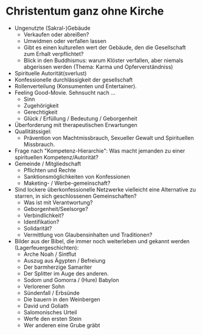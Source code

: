 Christentum ganz ohne Kirche
============================

- Ungenutzte (Sakral-)Gebäude
  - Verkaufen oder abreißen?
  - Umwidmen oder verfallen lassen
  - Gibt es einen kulturellen wert der Gebäude, den die Gesellschaft zum Erhalt verpflichtet?
  - Blick in den Buddhismus: warum Klöster verfallen, aber niemals abgerissen werden (Thema: Karma und Opferverständniss)
- Spirituelle Autorität(sverlust)
- Konfessionelle durchlässigkeit der gesellschaft
- Rollenverteilung (Konsumenten und Entertainer).
- Feeling Good-Movie. Sehnsucht nach …
  - Sinn
  - Zugehörigkeit
  - Gerechtigkeit
  - Glück / Erfüllung / Bedeutung / Geborgenheit
- Überforderung mit therapeutischen Erwartungen
- Quallitätssigel:
  - Prävention von Machtmissbrauch, Sexueller Gewalt und Spirituellen Missbrauch.
- Frage nach "Kompetenz-Hierarchie": Was macht jemanden zu einer spirituellen Kompetenz/Autorität?
- Gemeinde / Mitgliedschaft
  - Pflichten und Rechte
  - Sanktionsmöglichkeiten von Konfessionen
  - Maketing- / Werbe-gemeinschaft?
- Sind lockere überkonfessionelle Netzwerke vielleicht eine Alternative zu starren, in sich geschlossenen Gemeinschaften?
  - Was ist mit Verantwortung?
  - Geborgenheit/Seelsorge?
  - Verbindlichkeit?
  - Identifikation?
  - Solidarität?
  - Vermittlung von Glaubensinhalten und Traditionen?
- Bilder aus der Bibel, die immer noch weiterleben und gekannt werden (Lagerfeuergeschichten):
  - Arche Noah / Sintflut
  - Auszug aus Ägypten / Befreiung
  - Der barmherzige Samariter
  - Der Splitter im Auge des anderen.
  - Sodom und Gomorra / (Hure) Babylon
  - Verlorener Sohn
  - Sündenfall / Erbsünde
  - Die bauern in den Weinbergen
  - David und Goliath
  - Salomonisches Urteil
  - Werfe den ersten Stein
  - Wer anderen eine Grube gräbt
